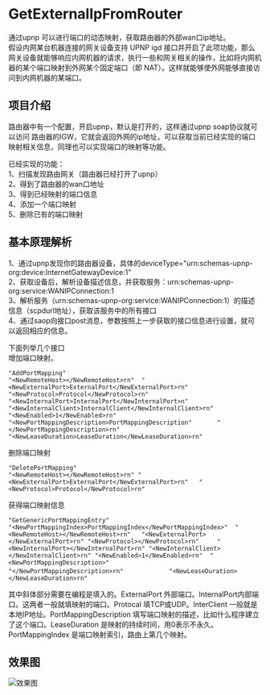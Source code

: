 # GetExternalIpFromRouter
通过upnp 可以进行端口的动态映射，获取路由器的外部wan口ip地址。  
假设内网某台机器连接的网关设备支持 UPNP igd 接口并开启了此项功能，那么网关设备就能够响应内网机器的请求，执行一些和网关相关的操作，比如将内网机器的某个端口映射到外网某个固定端口（即 NAT）。这样就能够使外网能够直接访问到内网机器的某端口。

## 项目介绍
路由器中有一个配置，开启upnp，默认是打开的，这样通过upnp soap协议就可以访问 路由器的IGW，它就会返回外网的ip地址，可以获取当前已经实现的端口映射相关信息，同理也可以实现端口的映射等功能。   

已经实现的功能：  
1、扫描发现路由网关（路由器已经打开了upnp）  
2、得到了路由器的wan口地址  
3、得到已经映射的端口信息  
4、添加一个端口映射  
5、删除已有的端口映射   

## 基本原理解析
1、通过upnp发现你的路由器设备，具体的deviceType="urn:schemas-upnp-org:device:InternetGatewayDevice:1"  
2、获取设备后，解析设备描述信息，并获取服务：urn:schemas-upnp-org:service:WANIPConnection:1  
3、解析服务（urn:schemas-upnp-org:service:WANIPConnection:1）的描述信息（scpdurl地址），获取该服务中的所有接口  
4、通过saop向接口post消息，参数按照上一步获取的接口信息进行设置，就可以返回相应的信息。  

下面列举几个接口  
增加端口映射。   
```
"AddPortMapping"  
"<NewRemoteHost></NewRemoteHost>rn"  "<NewExternalPort>ExternalPort</NewExternalPort>rn"                               "<NewProtocol>Protocol</NewProtocol>rn"                                      "<NewInternalPort>InternalPort</NewInternalPort>n"
"<NewInternalClient>InternalClient</NewInternalClient>rn"                 
"<NewEnabled>1</NewEnabled>rn"
"<NewPortMappingDescription>PortMappingDescription"       "</NewPortMappingDescription>rn"       
"<NewLeaseDuration>LeaseDuration</NewLeaseDuration>rn" 
```
删除端口映射　  
```
"DeletePortMapping"   
"<NewRemoteHost></NewRemoteHost>rn" "<NewExternalPort>ExternalPort</NewExternalPort>rn"   "<NewProtocol>Protocol</NewProtocol>rn" 
```
获得端口映射信息　  
```
"GetGenericPortMappingEntry"   
"<NewPortMappingIndex>PortMappingIndex</NewPortMappingIndex>"  "<NewRemoteHost></NewRemoteHost>rn"   "<NewExternalPort></NewExternalPort>rn" "<NewProtocol></NewProtocol>rn"     "<NewInternalPort></NewInternalPort>rn" "<NewInternalClient></NewInternalClient>rn" "<NewEnabled>1</NewEnabled>rn"  "<NewPortMappingDescription>"                                          "</NewPortMappingDescription>rn"           　"<NewLeaseDuration></NewLeaseDuration>rn"
```
其中斜体部分需要在编程是填入的。ExternalPort 外部端口。InternalPort内部端口。这两者一般就填映射的端口。Protocal 填TCP或UDP。InterClient 一般就是本地IP地址。PortMappingDescription 填写端口映射的描述，比如什么程序建立了这个端口。LeaseDuration 是映射的持续时间，用0表示不永久。PortMappingIndex 是端口映射索引，路由上第几个映射。


## 效果图
![效果图](https://github.com/gpfduoduo/GetExternalIpFromRouter/blob/master/portmap.gif)
